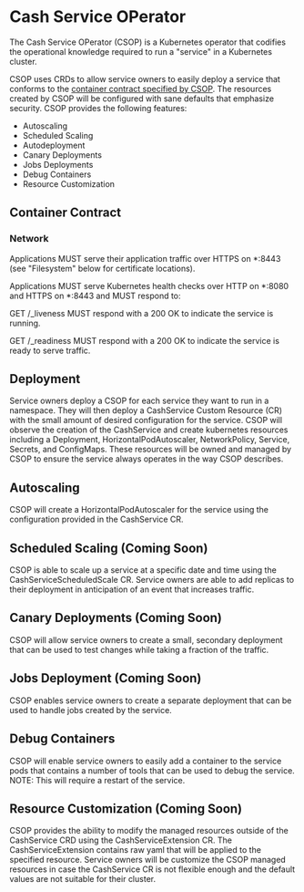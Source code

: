 # Cash Service OPerator

The Cash Service OPerator (CSOP) is a Kubernetes operator that codifies the operational knowledge required to run a "service"  in a Kubernetes cluster.

CSOP uses CRDs to allow service owners to easily deploy a service that conforms to the [container contract specified by CSOP](https://github.com/cashapp/csop/blob/master/README.md#container-contract). The resources created by CSOP will be configured with sane defaults that emphasize security. CSOP provides the following features:
- Autoscaling
- Scheduled Scaling
- Autodeployment
- Canary Deployments
- Jobs Deployments
- Debug Containers
- Resource Customization

## Container Contract

### Network

Applications MUST serve their application traffic over HTTPS on *:8443 (see "Filesystem" below for certificate locations).

Applications MUST serve Kubernetes health checks over HTTP on *:8080 and HTTPS on *:8443 and MUST respond to:

GET /_liveness
MUST respond with a 200 OK to indicate the service is running.

GET /_readiness
MUST respond with a 200 OK to indicate the service is ready to serve traffic.


## Deployment

Service owners deploy a CSOP for each service they want to run in a namespace. They will then deploy a CashService Custom Resource (CR) with the small amount of desired configuration for the service. CSOP will observe the creation of the CashService and create kubernetes resources including a Deployment, HorizontalPodAutoscaler, NetworkPolicy, Service, Secrets, and ConfigMaps. These resources will be owned and managed by CSOP to ensure the service always operates in the way CSOP describes.

## Autoscaling

CSOP will create a HorizontalPodAutoscaler for the service using the configuration provided in the CashService CR.

## Scheduled Scaling (Coming Soon)

CSOP is able to scale up a service at a specific date and time using the CashServiceScheduledScale CR. Service owners are able to add replicas to their deployment in anticipation of an event that increases traffic.

## Canary Deployments (Coming Soon)

CSOP will allow service owners to create a small, secondary deployment that can be used to test changes while taking a fraction of the traffic.

## Jobs Deployment (Coming Soon)

CSOP enables service owners to create a separate deployment that can be used to handle jobs created by the service.

## Debug Containers

CSOP will enable service owners to easily add a container to the service pods that contains a number of tools that can be used to debug the service. NOTE: This will require a restart of the service.

## Resource Customization (Coming Soon)

CSOP provides the ability to modify the managed resources outside of the CashService CRD using the CashServiceExtension CR. The CashServiceExtension contains raw yaml that will be applied to the specified resource. Service owners will be customize the CSOP managed resources in case the CashService CR is not flexible enough and the default values are not suitable for their cluster.
